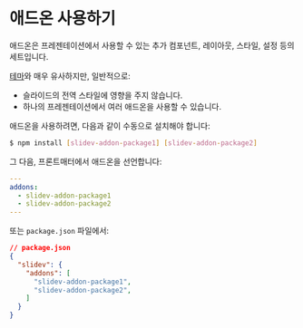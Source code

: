 # 애드온 사용하기

애드온은 프레젠테이션에서 사용할 수 있는 추가 컴포넌트, 레이아웃, 스타일, 설정 등의 세트입니다.

[테마](/themes/use)와 매우 유사하지만, 일반적으로:

* 슬라이드의 전역 스타일에 영향을 주지 않습니다.
* 하나의 프레젠테이션에서 여러 애드온을 사용할 수 있습니다.

애드온을 사용하려면, 다음과 같이 수동으로 설치해야 합니다:

```bash
$ npm install [slidev-addon-package1] [slidev-addon-package2]
```

그 다음, 프론트매터에서 애드온을 선언합니다:

```yaml
---
addons:
  - slidev-addon-package1
  - slidev-addon-package2
---
```

또는 `package.json` 파일에서:

```json
// package.json
{
  "slidev": {
    "addons": [
      "slidev-addon-package1",
      "slidev-addon-package2",
    ]
  }
}
```
